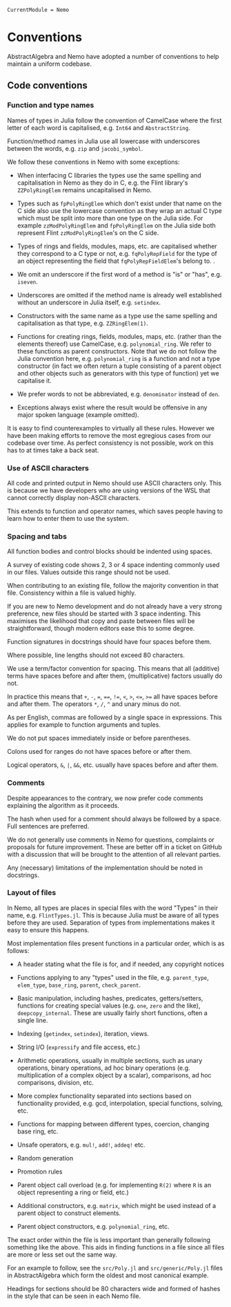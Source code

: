 ```@meta
CurrentModule = Nemo
```

# Conventions

AbstractAlgebra and Nemo have adopted a number of conventions to help maintain
a uniform codebase.

## Code conventions

### Function and type names

Names of types in Julia follow the convention of CamelCase where the first
letter of each word is capitalised, e.g. `Int64` and `AbstractString`.

Function/method names in Julia use all lowercase with underscores between
the words, e.g. `zip` and `jacobi_symbol`.

We follow these conventions in Nemo with some exceptions:

* When interfacing C libraries the types use the same spelling and
  capitalisation in Nemo as they do in C, e.g. the Flint library's `ZZPolyRingElem`
  remains uncapitalised in Nemo.

* Types such as `fpPolyRingElem` which don't exist under that name on the C side
  also use the lowercase convention as they wrap an actual C type which must be
  split into more than one type on the Julia side. For example `zzModPolyRingElem` and
  `fpPolyRingElem` on the Julia side both represent Flint `zzModPolyRingElem`'s on the C side.

* Types of rings and fields, modules, maps, etc. are capitalised whether they
  correspond to a C type or not, e.g. `fqPolyRepField` for the type of an
  object representing the field that `fqPolyRepFieldElem`'s belong to.
.
* We omit an underscore if the first word of a method is "is" or "has", e.g.
  `iseven`.

* Underscores are omitted if the method name is already well established
  without an underscore in Julia itself, e.g. `setindex`.

* Constructors with the same name as a type use the same spelling and
  capitalisation as that type, e.g. `ZZRingElem(1)`.

* Functions for creating rings, fields, modules, maps, etc. (rather than the
  elements thereof) use CamelCase, e.g. `polynomial_ring`. We refer to these 
  functions as parent constructors. Note that we do not follow the Julia
  convention here, e.g. `polynomial_ring` is a function and not a type constructor
  (in fact we often return a tuple consisting of a parent object and other
  objects such as generators with this type of function) yet we capitalise it.

* We prefer words to not be abbreviated, e.g. `denominator` instead of `den`.

* Exceptions always exist where the result would be offensive in any major
  spoken language (example omitted).

It is easy to find counterexamples to virtually all these rules. However we
have been making efforts to remove the most egregious cases from our codebase
over time. As perfect consistency is not possible, work on this has to at
times take a back seat.

### Use of ASCII characters

All code and printed output in Nemo should use ASCII characters only. This is
because we have developers who are using versions of the WSL that cannot
correctly display non-ASCII characters.

This extends to function and operator names, which saves people having to
learn how to enter them to use the system.

### Spacing and tabs

All function bodies and control blocks should be indented using spaces.

A survey of existing code shows 2, 3 or 4 space indenting commonly used in our
files. Values outside this range should not be used.

When contributing to an existing file, follow the majority convention in that
file. Consistency within a file is valued highly.

If you are new to Nemo development and do not already have a very strong
preference, new files should be started with 3 space indenting. This maximises
the likelihood that copy and paste between files will be straightforward, though
modern editors ease this to some degree.

Function signatures in docstrings should have four spaces before them.

Where possible, line lengths should not exceed 80 characters.

We use a term/factor convention for spacing. This means that all (additive)
terms have spaces before and after them, (multiplicative) factors usually do
not.

In practice this means that `+`, `-`, `=`, `==`, `!=`, `<`, `>`, `<=`, `>=` all
have spaces before and after them. The operators `*`, `/`, `^` and unary minus
do not.

As per English, commas are followed by a single space in expressions. This
applies for example to function arguments and tuples.

We do not put spaces immediately inside or before parentheses.

Colons used for ranges do not have spaces before or after them.

Logical operators, `&`, `|`, `&&`, etc. usually have spaces before and after
them.

### Comments

Despite appearances to the contrary, we now prefer code comments explaining the
algorithm as it proceeds.

The hash when used for a comment should always be followed by a space. Full
sentences are preferred.

We do not generally use comments in Nemo for questions, complaints or
proposals for future improvement. These are better off in a ticket on GitHub
with a discussion that will be brought to the attention of all relevant
parties.

Any (necessary) limitations of the implementation should be noted in
docstrings.

### Layout of files

In Nemo, all types are places in special files with the word "Types" in their
name, e.g. `FlintTypes.jl`. This is because Julia must be aware of all types
before they are used. Separation of types from implementations makes it easy
to ensure this happens.

Most implementation files present functions in a particular order, which is as
follows:

* A header stating what the file is for, and if needed, any copyright notices

* Functions applying to any "types" used in the file, e.g. `parent_type`,
  `elem_type`, `base_ring`, `parent`, `check_parent`.

* Basic manipulation, including hashes, predicates, getters/setters, functions
  for creating special values (e.g. `one`, `zero` and the like),
  `deepcopy_internal`. These are usually fairly short functions, often a single
  line.

* Indexing (`getindex`, `setindex`), iteration, views.

* String I/O (`expressify` and file access, etc.)

* Arithmetic operations, usually in multiple sections, such as unary
  operations, binary operations, ad hoc binary operations (e.g. multiplication
  of a complex object by a scalar), comparisons, ad hoc comparisons, division,
  etc.

* More complex functionality separated into sections based on functionality
  provided, e.g. gcd, interpolation, special functions, solving, etc.

* Functions for mapping between different types, coercion, changing base ring,
  etc.

* Unsafe operators, e.g. `mul!`, `add!`, `addeq!` etc.

* Random generation

* Promotion rules

* Parent object call overload (e.g. for implementing `R(2)` where `R` is an
  object representing a ring or field, etc.)

* Additional constructors, e.g. `matrix`, which might be used instead of a
  parent object to construct elements.

* Parent object constructors, e.g. `polynomial_ring`, etc.

The exact order within the file is less important than generally following
something like the above. This aids in finding functions in a file since all
files are more or less set out the same way.

For an example to follow, see the `src/Poly.jl` and `src/generic/Poly.jl` files
in AbstractAlgebra which form the oldest and most canonical example.

Headings for sections should be 80 characters wide and formed of hashes in the
style that can be seen in each Nemo file.

